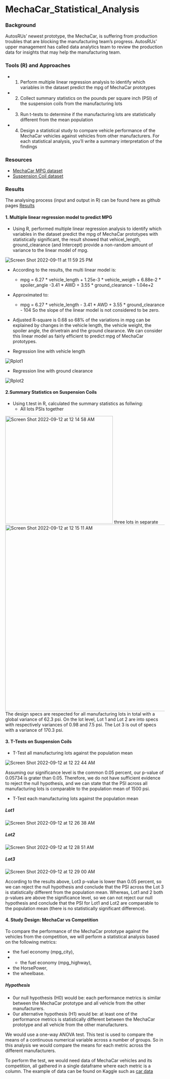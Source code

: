 # MechaCar_Statistical_Analysis
### Background
AutosRUs’ newest prototype, the MechaCar, is suffering from production troubles that are blocking the manufacturing team’s progress. AutosRUs’ upper management has called data analytics team to review the production data for insights that may help the manufacturing team.

### Tools (R) and Approaches 
- 1. Perform multiple linear regression analysis to identify which variables in the dataset predict the mpg of MechaCar prototypes
- 2. Collect summary statistics on the pounds per square inch (PSI) of the suspension coils from the manufacturing lots
- 3. Run t-tests to determine if the manufacturing lots are statistically different from the mean population
- 4. Design a statistical study to compare vehicle performance of the MechaCar vehicles against vehicles from other manufacturers. For each statistical analysis, you’ll write a summary interpretation of the findings

### Resources 
- [MechaCar MPG dataset](https://github.com/ShiraliObul/MechaCar_Statistical_Analysis/blob/main/MechaCar_mpg.csv)
- [Suspension Coil dataset](https://github.com/ShiraliObul/MechaCar_Statistical_Analysis/blob/main/Suspension_Coil.csv)

### Results 
The analysing process (input and output in R) can be found here as github pages [Results](https://shiraliobul.github.io/MechaCar_Statistical_Analysis/)
#### 1. Multiple linear regression model to predict MPG 
- Using R, performed multiple linear regression analysis to identify which variables in the dataset predict the mpg of MechaCar prototypes with 
  statistically significant, the result showed that vehicel_length, ground_clearance (and Intercept) provide a non-random amount of variance to the linear
  model of mpg. 
  
![Screen Shot 2022-09-11 at 11 59 25 PM](https://user-images.githubusercontent.com/65901034/189571410-c9080f75-b98b-4593-a044-1c5c9cf19fa6.png)
- According to the results, the multi linear model is:
    - mpg = 6.27 * vehicle_length + 1.25e-3 * vehicle_weigth + 6.88e-2 * spoiler_angle -3.41 * AWD + 3.55 * ground_clearance - 1.04e+2
- Approximated to:
    - mpg = 6.27 * vehicle_length - 3.41 * AWD + 3.55 * ground_clearance - 104
So the slope of the linear model is not considered to be zero.

- Adjusted R-square is 0.68 so 68% of the variations in mpg can be explained by changes in the vehicle length, the vehicle weight, the spoiler angle, the drivetrain and the ground clearance. We can consider this linear model as fairly efficient to predict mpg of MechaCar prototypes.
- Regression line with vehicle length

![Rplot1](https://user-images.githubusercontent.com/65901034/189676547-ef58ecce-3192-44ee-81fd-7b1f62cac3eb.png)

- Regression line with ground clearance 

![Rplot2](https://user-images.githubusercontent.com/65901034/189676654-c86df201-032d-4553-a7fe-6295429cbb2b.png)

#### 2.Summary Statistics on Suspension Coils
- Using t.test in R, calculated the summary statistics as follwing:
     - All lots PSIs together
<img width="340" alt="Screen Shot 2022-09-12 at 12 14 58 AM" src="https://user-images.githubusercontent.com/65901034/189572864-e3637910-9e6c-474c-a6d5-ba74346972b9.png">
     three lots in separate
<img width="589" alt="Screen Shot 2022-09-12 at 12 15 11 AM" src="https://user-images.githubusercontent.com/65901034/189572871-84ec14e8-8d14-4a91-92a8-216dce245848.png">
The design specs are respected for all manufacturing lots in total with a global variance of 62.3 psi.
On the lot level, Lot 1 and Lot 2 are into specs with respectively variances of 0.98 and 7.5 psi. The Lot 3 is out of specs with a variance of 170.3 psi.

#### 3. T-Tests on Suspension Coils
- T-Test all manufacturing lots against the population mean

![Screen Shot 2022-09-12 at 12 22 44 AM](https://user-images.githubusercontent.com/65901034/189573567-c548d872-28be-4a88-a628-6cf88c6b63fc.png)

Assuming our significance level is the common 0.05 percent, our p-value of 0.05734 is grater than 0.05. Therefore, we do not have sufficient evidence to reject the null hypothesis, and we can state that the PSI across all manufacturing lots is comparable to the population mean of 1500 psi.
- T-Test each manufacturing lots against the population mean
##### Lot1
![Screen Shot 2022-09-12 at 12 26 38 AM](https://user-images.githubusercontent.com/65901034/189574099-ef060a48-e93b-41b8-8bf4-99aa8d8c4e57.png)
##### Lot2
![Screen Shot 2022-09-12 at 12 28 51 AM](https://user-images.githubusercontent.com/65901034/189574216-a80fee89-1fd6-4c14-bf03-f18377c82ece.png)
##### Lot3
![Screen Shot 2022-09-12 at 12 29 00 AM](https://user-images.githubusercontent.com/65901034/189574229-7878008e-396a-4cb4-b151-6068b6e5a65b.png)

According to the results above, Lot3 p-value is lower than 0.05 percent, so we can reject the null hypothesis and conclude that the PSI across the Lot 3 is statistically different from the population mean. Whereas, Lot1 and 2 both p-values are above the significance level, so we can not reject our null hypothesis and conclude that the PSI for Lot1 and Lot2 are comparable to the population mean (there is no statistically significant difference).

#### 4. Study Design: MechaCar vs Competition
To compare the performance of the MechaCar prototype against the vehicles from the competition, we will perform a statistical analysis based on the following metrics: 
- the fuel economy (mpg_city),
- - the fuel economy (mpg_highway),
- the HorsePower,
- the wheelbase.
##### Hypothesis
- 0ur null hypothesis (H0) would be: each performance metrics is similar between the MechaCar prototype and all vehicle from the other manufacturers.
- 0ur alternative hypothesis (H1) would be: at least one of the performance metrics is statistically different between the MechaCar prototype and all vehicle from the other manufacturers. 

We would use a one-way ANOVA test. This test is used to compare the means of a continuous numerical variable across a number of groups.
So in this analysis we would compare the means for each metric across the different manufacturers.

To perform the test, we would need data of MechaCar vehicles and its competition, all gathered in a single dataframe where each metric is a column.
The example of data can be found on Kaggle such as [car data](https://www.kaggle.com/datasets/ljanjughazyan/cars1) 

  
  
